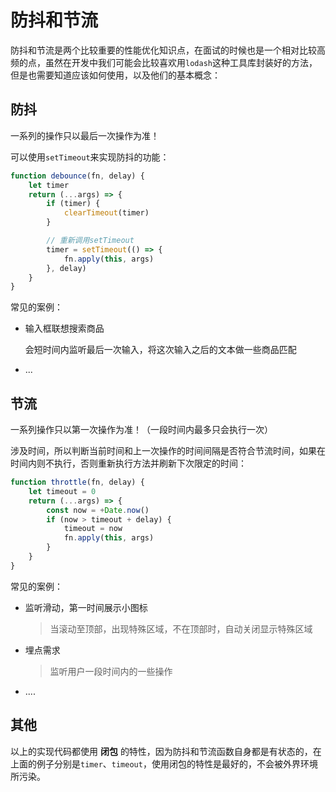 # 防抖和节流

防抖和节流是两个比较重要的性能优化知识点，在面试的时候也是一个相对比较高频的点，虽然在开发中我们可能会比较喜欢用`lodash`这种工具库封装好的方法，但是也需要知道应该如何使用，以及他们的基本概念：

## 防抖

一系列的操作只以最后一次操作为准！

可以使用`setTimeout`来实现防抖的功能：

```js
function debounce(fn, delay) {
	let timer
	return (...args) => {
		if (timer) {
			clearTimeout(timer)
		}

		// 重新调用setTimeout
		timer = setTimeout(() => {
			fn.apply(this, args)
		}, delay)
	}
}
```

常见的案例：

- 输入框联想搜索商品

  会短时间内监听最后一次输入，将这次输入之后的文本做一些商品匹配

- ...

## 节流

一系列操作只以第一次操作为准！（一段时间内最多只会执行一次）

涉及时间，所以判断当前时间和上一次操作的时间间隔是否符合节流时间，如果在时间内则不执行，否则重新执行方法并刷新下次限定的时间：

```js
function throttle(fn, delay) {
	let timeout = 0
	return (...args) => {
		const now = +Date.now()
		if (now > timeout + delay) {
			timeout = now
			fn.apply(this, args)
		}
	}
}
```

常见的案例：

- 监听滑动，第一时间展示小图标

  > 当滚动至顶部，出现特殊区域，不在顶部时，自动关闭显示特殊区域

- 埋点需求

  > 监听用户一段时间内的一些操作

- ....

## 其他

以上的实现代码都使用 **闭包** 的特性，因为防抖和节流函数自身都是有状态的，在上面的例子分别是`timer`、`timeout`，使用闭包的特性是最好的，不会被外界环境所污染。